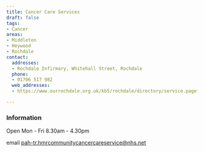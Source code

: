 ```yaml
---
title: Cancer Care Services
draft: false
tags:
- Cancer
areas:
- Middleton
- Heywood
- Rochdale
contact:
  addresses:
  - Rochdale Infirmary, Whitehall Street, Rochdale
  phone:
  - 01706 517 982
  web_addresses:
  - https://www.ourrochdale.org.uk/kb5/rochdale/directory/service.page?id=35t-lGd4Qus

---
```


### Information

Open Mon - Fri 8.30am - 4.30pm

email  pah-tr.hmrcommunitycancercareservice@nhs.net
